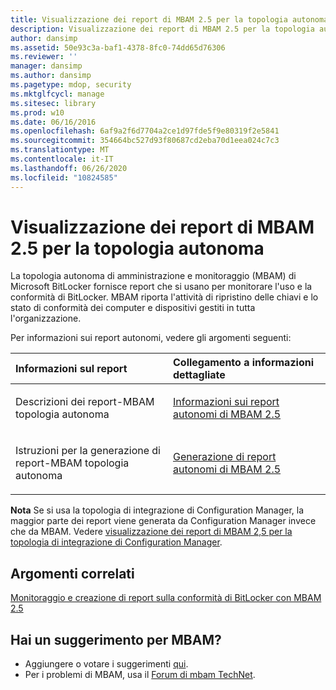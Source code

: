 ```yaml
---
title: Visualizzazione dei report di MBAM 2.5 per la topologia autonoma
description: Visualizzazione dei report di MBAM 2.5 per la topologia autonoma
author: dansimp
ms.assetid: 50e93c3a-baf1-4378-8fc0-74dd65d76306
ms.reviewer: ''
manager: dansimp
ms.author: dansimp
ms.pagetype: mdop, security
ms.mktglfcycl: manage
ms.sitesec: library
ms.prod: w10
ms.date: 06/16/2016
ms.openlocfilehash: 6af9a2f6d7704a2ce1d97fde5f9e80319f2e5841
ms.sourcegitcommit: 354664bc527d93f80687cd2eba70d1eea024c7c3
ms.translationtype: MT
ms.contentlocale: it-IT
ms.lasthandoff: 06/26/2020
ms.locfileid: "10824585"
---
```

# Visualizzazione dei report di MBAM 2.5 per la topologia autonoma


La topologia autonoma di amministrazione e monitoraggio (MBAM) di Microsoft BitLocker fornisce report che si usano per monitorare l'uso e la conformità di BitLocker. MBAM riporta l'attività di ripristino delle chiavi e lo stato di conformità dei computer e dispositivi gestiti in tutta l'organizzazione.

Per informazioni sui report autonomi, vedere gli argomenti seguenti:

<table>
<colgroup>
<col width="50%" />
<col width="50%" />
</colgroup>
<thead>
<tr class="header">
<th align="left">Informazioni sul report</th>
<th align="left">Collegamento a informazioni dettagliate</th>
</tr>
</thead>
<tbody>
<tr class="odd">
<td align="left"><p>Descrizioni dei report-MBAM topologia autonoma</p></td>
<td align="left"><p><a href="understanding-mbam-25-stand-alone-reports.md" data-raw-source="[Understanding MBAM 2.5 Stand-alone Reports](understanding-mbam-25-stand-alone-reports.md)">Informazioni sui report autonomi di MBAM 2.5</a></p></td>
</tr>
<tr class="even">
<td align="left"><p>Istruzioni per la generazione di report-MBAM topologia autonoma</p></td>
<td align="left"><p><a href="generating-mbam-25-stand-alone-reports.md" data-raw-source="[Generating MBAM 2.5 Stand-alone Reports](generating-mbam-25-stand-alone-reports.md)">Generazione di report autonomi di MBAM 2.5</a></p></td>
</tr>
</tbody>
</table>

 

**Nota**  Se si usa la topologia di integrazione di Configuration Manager, la maggior parte dei report viene generata da Configuration Manager invece che da MBAM. Vedere [visualizzazione dei report di MBAM 2,5 per la topologia di integrazione di Configuration Manager](viewing-mbam-25-reports-for-the-configuration-manager-integration-topology.md).

 


## Argomenti correlati


[Monitoraggio e creazione di report sulla conformità di BitLocker con MBAM 2.5](monitoring-and-reporting-bitlocker-compliance-with-mbam-25.md)

 

 

## Hai un suggerimento per MBAM?
- Aggiungere o votare i suggerimenti [qui](http://mbam.uservoice.com/forums/268571-microsoft-bitlocker-administration-and-monitoring). 
- Per i problemi di MBAM, usa il [Forum di mbam TechNet](https://social.technet.microsoft.com/Forums/home?forum=mdopmbam).



